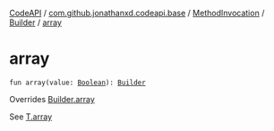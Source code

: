 [CodeAPI](../../../index.md) / [com.github.jonathanxd.codeapi.base](../../index.md) / [MethodInvocation](../index.md) / [Builder](index.md) / [array](.)

# array

`fun array(value: `[`Boolean`](https://kotlinlang.org/api/latest/jvm/stdlib/kotlin/-boolean/index.html)`): `[`Builder`](index.md)

Overrides [Builder.array](../../-arguments-holder/-builder/array.md)

See [T.array](#)

